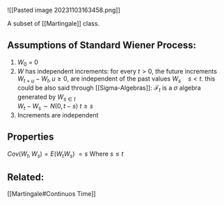 
![[Pasted image 20231103163458.png]]

A subset of [[Martingale]] class.
## Assumptions of Standard Wiener Process:
1. $W_{0}$ = 0 
2. $W$ has independent increments: for every $t > 0$, the future increments $W_{t+u}-W_{t}, u\geq 0$, are independent of the past values $W_s \quad {\displaystyle s<t.}$
this could be also said through [[Sigma-Algebras]]:
	$\mathcal{F}_{t}$ is a $\sigma$ algebra generated by $W_{s \in t}$  
 $W_{t}- W_{s}\sim N(0, t-s)$  $t \geq s$
3. Increments are independent


## Properties
$Cov(W_{t}, W_{s}) = E(W_{t}W_{s})$ $=s$        Where $s \leq t$


## Related:
[[Martingale#Continuos Time]]

